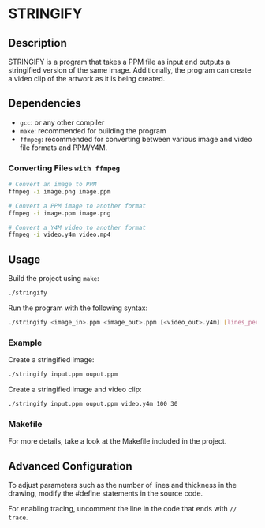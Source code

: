 # STRINGIFY

## Description
STRINGIFY is a program that takes a PPM file as input and outputs a stringified version of the same 
image. Additionally, the program can create a video clip of the artwork as it is being created.

## Dependencies
- `gcc`: or any other compiler
- `make`: recommended for building the program
- `ffmpeg`: recommended for converting between various image and video file formats 
and PPM/Y4M.

### Converting Files `with ffmpeg`

```bash
# Convert an image to PPM
ffmpeg -i image.png image.ppm

# Convert a PPM image to another format
ffmpeg -i image.ppm image.png

# Convert a Y4M video to another format
ffmpeg -i video.y4m video.mp4
```

## Usage
Build the project using `make`:
```bash
./stringify
```
Run the program with the following syntax:
```bash
./stringify <image_in>.ppm <image_out>.ppm [<video_out>.y4m] [lines_per_frame] [fps]
```

### Example
Create a stringified image:
```bash
./stringify input.ppm ouput.ppm
```
Create a stringified image and video clip:
```bash
./stringify input.ppm ouput.ppm video.y4m 100 30
```

### Makefile
For more details, take a look at the Makefile included in the project.

## Advanced Configuration
To adjust parameters such as the number of lines and thickness in the drawing, modify the #define statements in the source code.

For enabling tracing, uncomment the line in the code that ends with `// trace`.
